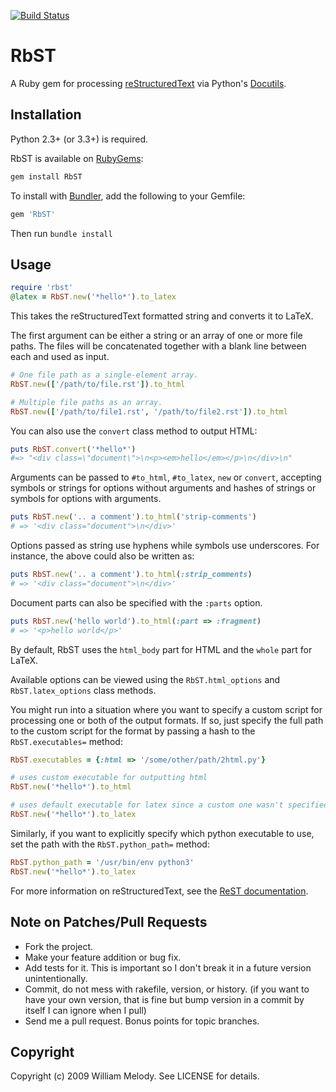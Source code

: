 [![Build Status](https://travis-ci.org/xwmx/rbst.svg?branch=master)](https://travis-ci.org/xwmx/rbst)

# RbST

A Ruby gem for processing
[reStructuredText](https://en.wikipedia.org/wiki/ReStructuredText) via Python's
[Docutils](https://pypi.org/project/docutils/).

## Installation

Python 2.3+ (or 3.3+) is required.

RbST is available on [RubyGems](https://rubygems.org/gems/RbST):

```bash
gem install RbST
```

To install with [Bundler](https://bundler.io/), add the following to your Gemfile:

```ruby
gem 'RbST'
```

Then run `bundle install`

## Usage

```ruby
require 'rbst'
@latex = RbST.new('*hello*').to_latex
```

This takes the reStructuredText formatted string and converts it to LaTeX.

The first argument can be either a string or an array of one or more file
paths. The files will be concatenated together with a blank line between
each and used as input.

```ruby
# One file path as a single-element array.
RbST.new(['/path/to/file.rst']).to_html

# Multiple file paths as an array.
RbST.new(['/path/to/file1.rst', '/path/to/file2.rst']).to_html
```

You can also use the `convert` class method to output HTML:

```ruby
puts RbST.convert('*hello*')
#=> "<div class=\"document\">\n<p><em>hello</em></p>\n</div>\n"
```

Arguments can be passed to `#to_html`, `#to_latex`, `new` or `convert`,
accepting symbols or strings for options without arguments and hashes of
strings or symbols for options with arguments.

```ruby
puts RbST.new('.. a comment').to_html('strip-comments')
# => '<div class="document">\n</div>'
```

Options passed as string use hyphens while symbols use underscores. For
instance, the above could also be written as:

```ruby
puts RbST.new('.. a comment').to_html(:strip_comments)
# => '<div class="document">\n</div>'
```

Document parts can also be specified with the `:parts` option.

```ruby
puts RbST.new('hello world').to_html(:part => :fragment)
# => '<p>hello world</p>'
```

By default, RbST uses the `html_body` part for HTML and the `whole` part
for LaTeX.

Available options can be viewed using the `RbST.html_options` and
`RbST.latex_options` class methods.

You might run into a situation where you want to specify a custom script for
processing one or both of the output formats. If so, just specify the full
path to the custom script for the format by passing a hash to the
`RbST.executables=` method:

```ruby
RbST.executables = {:html => '/some/other/path/2html.py'}

# uses custom executable for outputting html
RbST.new('*hello*').to_html

# uses default executable for latex since a custom one wasn't specified
RbST.new('*hello*').to_latex
```

Similarly, if you want to explicitly specify which python executable to
use, set the path with the `RbST.python_path=` method:

```ruby
RbST.python_path = '/usr/bin/env python3'
RbST.new('*hello*').to_latex
```

For more information on reStructuredText, see the
[ReST documentation](http://docutils.sourceforge.net/rst.html).

## Note on Patches/Pull Requests

- Fork the project.
- Make your feature addition or bug fix.
- Add tests for it. This is important so I don't break it in a future version
  unintentionally.
- Commit, do not mess with rakefile, version, or history. (if you want to have
  your own version, that is fine but bump version in a commit by itself I can
  ignore when I pull)
- Send me a pull request. Bonus points for topic branches.

## Copyright

Copyright (c) 2009 William Melody. See LICENSE for details.
